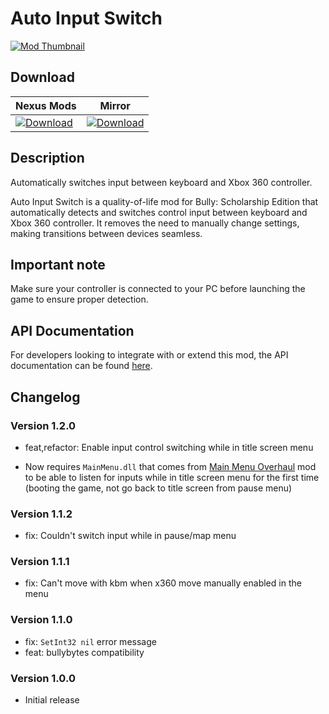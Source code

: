 # Auto Input Switch

[![Mod Thumbnail](https://staticdelivery.nexusmods.com/mods/3089/images/194/194-1747544641-1059626819.png)](https://nexusmods.com/bullyscholarshipedition/mods/194)

## Download

| Nexus Mods                                                                                                                                            | Mirror                                                                                                        |
| ----------------------------------------------------------------------------------------------------------------------------------------------------- | ------------------------------------------------------------------------------------------------------------- |
| [![Download](https://img.shields.io/badge/Download-NEXUSMODS-yellow?style=for-the-badge)](https://www.nexusmods.com/bullyscholarshipedition/mods/194) | [![Download](https://img.shields.io/badge/Download-MIRROR-blue?style=for-the-badge)](https://sfl.gl/7GnpiudY) |

## Description

Automatically switches input between keyboard and Xbox 360 controller.

Auto Input Switch is a quality-of-life mod for Bully: Scholarship Edition that automatically detects and switches control input between keyboard and Xbox 360 controller. It removes the need to manually change settings, making transitions between devices seamless.

## Important note

Make sure your controller is connected to your PC before launching the game to ensure proper detection.

## API Documentation

For developers looking to integrate with or extend this mod, the API documentation can be found [here](./API.md).

## Changelog

### Version 1.2.0

- feat,refactor: Enable input control switching while in title screen menu

- Now requires `MainMenu.dll` that comes from [Main Menu Overhaul](https://nexusmods.com/bullyscholarshipedition/mods/48) mod to be able to listen for inputs while in title screen menu for the first time (booting the game, not go back to title screen from pause menu)

### Version 1.1.2

- fix: Couldn't switch input while in pause/map menu

### Version 1.1.1

- fix: Can't move with kbm when x360 move manually enabled in the menu

### Version 1.1.0

- fix: `SetInt32 nil` error message
- feat: bullybytes compatibility

### Version 1.0.0

- Initial release
